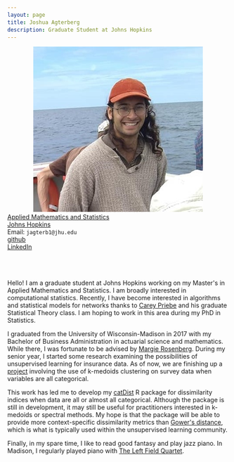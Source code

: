 ```yaml
---
layout: page
title: Joshua Agterberg
description: Graduate Student at Johns Hopkins
---
```

<div class="container">
	<div class = "span3">
		<div style="text-align:center"><img src ="assets/pics/Inked_joshua_agterberg_8-20.jpg"/>
		</div>
	</div>
	<div class = "span4">
		<a href="https://engineering.jhu.edu/ams/">Applied Mathematics and Statistics</a><br/>
          	<a href="https://www.jhu.edu/">Johns Hopkins</a><br/>
		Email: <code>jagterb1@jhu.edu</code><br/>
		<a href = "/assets/JoshuaAgterbergCV.pdf>CV</a><br/>
		<a href = "https://github.com/jagterberg">github</a><br/>
		<a href = "https://www.linkedin.com/in/joshuaagterberg/">LinkedIn</a><br/>		
	</div>
</div>

<br/>
<br/>
<br/>

Hello! I am a graduate student at Johns Hopkins working on my Master's in Applied Mathematics and Statistics. 
I am broadly interested in computational statistics.  Recently, I have become interested in algorithms and 
statistical models for networks thanks to [Carey Priebe](https://www.ams.jhu.edu/~priebe/) and his graduate 
Statistical Theory class. I am hoping to work in this area during my PhD in Statistics.  

I graduated from the University of Wisconsin-Madison in 2017 with my Bachelor of Business Administration in actuarial
science and mathematics.  While there, I was fortunate to be advised by [Margie Rosenberg](https://bus.wisc.edu/faculty/marjorie-rosenberg).
During my senior year, I started some research examining the possibilities of unsupervised learning for insurance data.
As of now, we are finishing up a [project](https://www.soa.org/pd/events/2017/predictive-analytics-symposium/pd-2017-09-predictive-analytics-session-010.pdf) 
involving the use of k-medoids clustering on survey data when variables are all categorical.  

This work has led me to develop my [catDist](https://github.com/jagterberg/catDist) R package for dissimilarity
indices when data are all or almost all categorical. Although the package is still in development, it may still
be useful for practitioners interested in k-medoids or spectral methods. My hope is that the package will be able 
to provide more context-specific dissimilarity metrics than [Gower's distance](https://www.r-bloggers.com/clustering-mixed-data-types-in-r/),
which is what is typically used within the unsupervised learning community.

Finally, in my spare time, I like to read good fantasy and play jazz piano.  In Madison, I regularly played piano with 
[The Left Field Quartet](https://leftfieldquartet.bandcamp.com/releases).  



